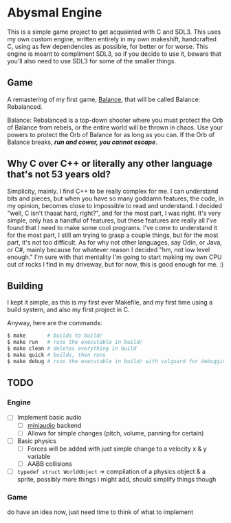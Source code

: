 # Abysmal Engine

This is a simple game project to get acquainted with C and SDL3. This uses my own custom engine, written entirely in my own makeshift, handcrafted C, using as few dependencies as possible, for better or for worse. This engine is meant to compliment SDL3, so if you decide to use it, beware that you'll also need to use SDL3 for some of the smaller things.

## Game
A remastering of my first game, [Balance](https://abyssaltheking.itch.io/balance), that will be called Balance: Rebalanced. 

Balance: Rebalanced is a top-down shooter where you must protect the Orb of Balance from rebels, or the entire world will be thrown in chaos. Use your powers to protect the Orb of Balance for as long as you can. If the Orb of Balance breaks, ***run and cower, you cannot escape***.

## Why C over C++ or literally any other language that's not 53 years old?

Simplicity, mainly. I find C++ to be really complex for me. I can understand bits and pieces, but when you have so many goddamn features, the code, in my opinion, becomes close to impossible to read and understand. I decided "well, C isn't thaaat hard, right?", and for the most part, I was right. It's very simple, only has a handful of features, but these features are really all I've found that I need to make some cool programs. I've come to understand it for the most part, I still am trying to grasp a couple things, but for the most part, it's not too difficult. As for why not other languages, say Odin, or Java, or C#, mainly because for whatever reason I decided "hm, not low level enough." I'm sure with that mentality I'm going to start making my own CPU out of rocks I find in my driveway, but for now, this is good enough for me. :)

## Building

I kept it simple, as this is my first ever Makefile, and my first time using a build system, and also my first project in C.

Anyway, here are the commands:

```bash
$ make       # builds to build/
$ make run   # runs the executable in build/
$ make clean # deletes everything in build
$ make quick # builds, then runs
$ make debug # runs the executable in build/ with valguard for debugging, requires valguard to use
```

## TODO

### Engine
- [ ] Implement basic audio
    - [ ] [miniaudio](https://miniaud.io) backend
    - [ ] Allows for simple changes (pitch, volume, panning for certain)
- [ ] Basic physics
    - [ ] Forces will be added with just simple change to a velocity x & y variable
    - [ ] AABB collisions 
- [ ] `typedef struct WorldObject` -> compilation of a physics object & a sprite, possibly more things i might add, should simplify things though

### Game
do have an idea now, just need time to think of what to implement
